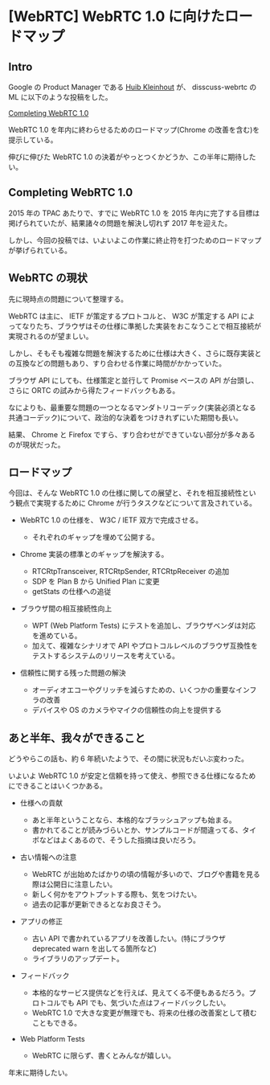 # [WebRTC] WebRTC 1.0 に向けたロードマップ

## Intro

Google の Product Manager である [Huib Kleinhout](https://jp.linkedin.com/in/huibkleinhout) が、 disscuss-webrtc の ML に以下のような投稿をした。

[Completing WebRTC 1.0](https://groups.google.com/d/msg/discuss-webrtc/f4Jg53Phgco/YfetnmoqBQAJ)


WebRTC 1.0 を年内に終わらせるためのロードマップ(Chrome の改善を含む)を提示している。

伸びに伸びた WebRTC 1.0 の決着がやっとつくかどうか、この半年に期待したい。


## Completing WebRTC 1.0

2015 年の TPAC あたりで、すでに WebRTC 1.0 を 2015 年内に完了する目標は掲げられていたが、結果諸々の問題を解決し切れず 2017 年を迎えた。

しかし、今回の投稿では、いよいよこの作業に終止符を打つためのロードマップが挙げられている。


## WebRTC の現状

先に現時点の問題について整理する。

WebRTC は主に、 IETF が策定するプロトコルと、 W3C が策定する API によってなりたち、ブラウザはその仕様に準拠した実装をおこなうことで相互接続が実現されるのが望ましい。

しかし、そもそも複雑な問題を解決するために仕様は大きく、さらに既存実装との互換などの問題もあり、すり合わせる作業に時間がかかっていた。

ブラウザ API にしても、仕様策定と並行して Promise ベースの API が台頭し、さらに ORTC の試みから得たフィードバックもある。

なによりも、最重要な問題の一つとなるマンダトリコーデック(実装必須となる共通コーデック)について、政治的な決着をつけきれずにいた期間も長い。

結果、 Chrome と Firefox ですら、すり合わせができていない部分が多々あるのが現状だった。


## ロードマップ

今回は、そんな WebRTC 1.0 の仕様に関しての展望と、それを相互接続性という観点で実現するために Chrome が行うタスクなどについて言及されている。


- WebRTC 1.0 の仕様を、 W3C / IETF 双方で完成させる。
  - それぞれのギャップを埋めて公開する。

- Chrome 実装の標準とのギャップを解決する。
  - RTCRtpTransceiver, RTCRtpSender, RTCRtpReceiver の追加
  - SDP を Plan B から Unified Plan に変更
  - getStats の仕様への追従

- ブラウザ間の相互接続性向上
  - WPT (Web Platform Tests) にテストを追加し、ブラウザベンダは対応を進めている。
  - 加えて、複雑なシナリオで API やプロトコルレベルのブラウザ互換性をテストするシステムのリリースを考えている。

- 信頼性に関する残った問題の解決
  - オーディオエコーやグリッチを減らすための、いくつかの重要なインフラの改善
  - デバイスや OS のカメラやマイクの信頼性の向上を提供する


## あと半年、我々ができること

どうやらこの話も、約 6 年続いたようで、その間に状況もだいぶ変わった。

いよいよ WebRTC 1.0 が安定と信頼を持って使え、参照できる仕様になるためにできることはいくつかある。


- 仕様への貢献
  - あと半年ということなら、本格的なブラッシュアップも始まる。
  - 書かれてることが読みづらいとか、サンプルコードが間違ってる、タイポなどはよくあるので、そうした指摘は良いだろう。

- 古い情報への注意
  - WebRTC が出始めたばかりの頃の情報が多いので、ブログや書籍を見る際は公開日に注意したい。
  - 新しく何かをアウトプットする際も、気をつけたい。
  - 過去の記事が更新できるとなお良さそう。

- アプリの修正
  - 古い API で書かれているアプリを改善したい。(特にブラウザ deprecated warn を出してる箇所など)
  - ライブラリのアップデート。

- フィードバック
  - 本格的なサービス提供などを行えば、見えてくる不便もあるだろう。プロトコルでも API でも、気づいた点はフィードバックしたい。
  - WebRTC 1.0 で大きな変更が無理でも、将来の仕様の改善案として積むこともできる。

- Web Platform Tests
  - WebRTC に限らず、書くとみんなが嬉しい。


年末に期待したい。
